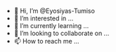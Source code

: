 - 👋 Hi, I’m @Eyosiyas-Tumiso
- 👀 I’m interested in ...
- 🌱 I’m currently learning ...
- 💞️ I’m looking to collaborate on ...
- 📫 How to reach me ...

<!---
Eyosiyas-Tumiso/Eyosiyas-Tumiso is a ✨ special ✨ repository because its `README.md` (this file) appears on your GitHub profile.
You can click the Preview link to take a look at your changes.
--->
